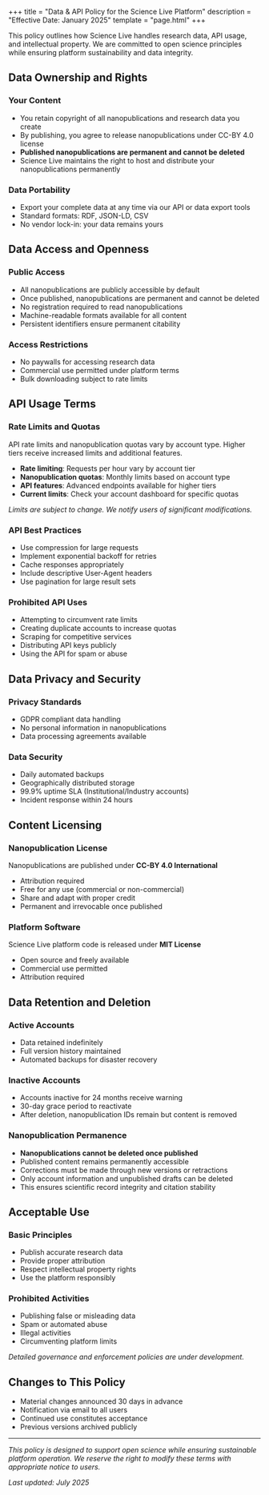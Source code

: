 +++
title = "Data & API Policy for the Science Live Platform"
description = "Effective Date: January 2025"
template = "page.html"
+++


This policy outlines how Science Live handles research data, API usage, and intellectual property. We are committed to open science principles while ensuring platform sustainability and data integrity.

## Data Ownership and Rights

### Your Content
- You retain copyright of all nanopublications and research data you create
- By publishing, you agree to release nanopublications under CC-BY 4.0 license
- **Published nanopublications are permanent and cannot be deleted**
- Science Live maintains the right to host and distribute your nanopublications permanently

### Data Portability
- Export your complete data at any time via our API or data export tools
- Standard formats: RDF, JSON-LD, CSV
- No vendor lock-in: your data remains yours

## Data Access and Openness

### Public Access
- All nanopublications are publicly accessible by default
- Once published, nanopublications are permanent and cannot be deleted
- No registration required to read nanopublications
- Machine-readable formats available for all content
- Persistent identifiers ensure permanent citability

### Access Restrictions
- No paywalls for accessing research data
- Commercial use permitted under platform terms
- Bulk downloading subject to rate limits

## API Usage Terms

### Rate Limits and Quotas

API rate limits and nanopublication quotas vary by account type. Higher tiers receive increased limits and additional features.

- **Rate limiting**: Requests per hour vary by account tier
- **Nanopublication quotas**: Monthly limits based on account type
- **API features**: Advanced endpoints available for higher tiers
- **Current limits**: Check your account dashboard for specific quotas

*Limits are subject to change. We notify users of significant modifications.*

### API Best Practices
- Use compression for large requests
- Implement exponential backoff for retries
- Cache responses appropriately
- Include descriptive User-Agent headers
- Use pagination for large result sets

### Prohibited API Uses
- Attempting to circumvent rate limits
- Creating duplicate accounts to increase quotas
- Scraping for competitive services
- Distributing API keys publicly
- Using the API for spam or abuse

## Data Privacy and Security

### Privacy Standards
- GDPR compliant data handling
- No personal information in nanopublications
- Data processing agreements available

### Data Security
- Daily automated backups
- Geographically distributed storage
- 99.9% uptime SLA (Institutional/Industry accounts)
- Incident response within 24 hours

## Content Licensing

### Nanopublication License
Nanopublications are published under **CC-BY 4.0 International**
- Attribution required
- Free for any use (commercial or non-commercial)
- Share and adapt with proper credit
- Permanent and irrevocable once published

### Platform Software
Science Live platform code is released under **MIT License**
- Open source and freely available
- Commercial use permitted
- Attribution required

## Data Retention and Deletion

### Active Accounts
- Data retained indefinitely
- Full version history maintained
- Automated backups for disaster recovery

### Inactive Accounts
- Accounts inactive for 24 months receive warning
- 30-day grace period to reactivate
- After deletion, nanopublication IDs remain but content is removed

### Nanopublication Permanence
- **Nanopublications cannot be deleted once published**
- Published content remains permanently accessible
- Corrections must be made through new versions or retractions
- Only account information and unpublished drafts can be deleted
- This ensures scientific record integrity and citation stability

## Acceptable Use

### Basic Principles
- Publish accurate research data
- Provide proper attribution
- Respect intellectual property rights
- Use the platform responsibly

### Prohibited Activities
- Publishing false or misleading data
- Spam or automated abuse
- Illegal activities
- Circumventing platform limits

*Detailed governance and enforcement policies are under development.*

## Changes to This Policy

- Material changes announced 30 days in advance
- Notification via email to all users
- Continued use constitutes acceptance
- Previous versions archived publicly

---

*This policy is designed to support open science while ensuring sustainable platform operation. We reserve the right to modify these terms with appropriate notice to users.*

*Last updated: July 2025*
